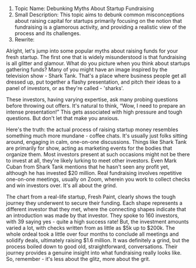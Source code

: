 1. Topic Name: Debunking Myths About Startup Fundraising
2. Small Description: This topic aims to debunk common misconceptions about raising capital for startups primarily focusing on the notion that fundraising is a glamorous activity, and providing a realistic view of the process and its challenges.
3. Rewrite:

Alright, let's jump into some popular myths about raising funds for your fresh startup. The first one that is widely misunderstood is that fundraising is all glitter and glamour. What do you picture when you think about startups gathering funds? Many of you might have an image inspired by the television show - Shark Tank. That's a place where business people get all dressed up, put together a flashy presentation, and pitch their ideas to a panel of investors, or as they're called - 'sharks'. 

These investors, having varying expertise, ask many probing questions before throwing out offers. It's natural to think, “Wow, I need to prepare an intense presentation!” This gets associated with high pressure and tough questions. But don't let that make you anxious. 

Here's the truth: the actual process of raising startup money resembles something much more mundane - coffee chats. It's usually just folks sitting around, engaging in calm, one-on-one discussions. Things like Shark Tank are primarily for show, acting as marketing events for the bodies that organize them. Most investors present at such occasions might not be there to invest at all, they're likely lurking to meet other investors. Even Mark Cuban from Shark Tank mentions that he hasn't seen any profit yet, although he has invested $20 million. Real fundraising involves repetitive one-on-one meetings, usually on Zoom, wherein you work to collect checks and win investors over. It's all about the grind.

The chart from a real-life startup, Fresh Paint, clearly shows the tough journey they underwent to secure their funding. Each shape represents a different investor that they met, where the connecting shapes indicate that an introduction was made by that investor. They spoke to 160 investors, with 39 saying yes - quite a high success rate! But, the investment amounts varied a lot, with checks written from as little as $5k up to $200k. The whole ordeal took a little over four months to conclude all meetings and solidify deals, ultimately raising $1.6 million. It was definitely a grind, but the process boiled down to good old, straightforward, conversations. Their journey provides a genuine insight into what fundraising really looks like. So, remember - it's less about the glitz, more about the grit.

